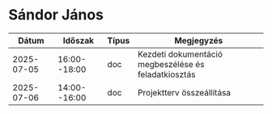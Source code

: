 # Sándor János

| Dátum      | Időszak      | Típus | Megjegyzés                                           |
|------------|--------------|-------|------------------------------------------------------|
| 2025-07-05 | 16:00--18:00 | doc   | Kezdeti dokumentáció megbeszélése és feladatkiosztás |
| 2025-07-06 | 14:00--16:00 | doc   | Projektterv összeállítása                            |
